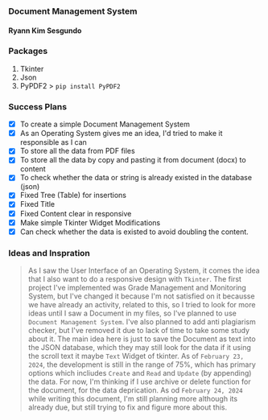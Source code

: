 ### Document Management System
#### Ryann Kim Sesgundo

### Packages
1. Tkinter
2. Json
3. PyPDF2 > `pip install PyPDF2`

### Success Plans
- [x] To create a simple Document Management System
- [x] As an Operating System gives me an idea, I'd tried to make it responsible as I can
- [x] To store all the data from PDF files
- [x] To store all the data by copy and pasting it from document (docx) to content
- [x] To check whether the data or string is already existed in the database (json)
- [x] Fixed Tree (Table) for insertions
- [x] Fixed Title
- [x] Fixed Content clear in responsive
- [x] Make simple Tkinter Widget Modifications
- [x] Can check whether the data is existed to avoid doubling the content.

### Ideas and Inspration
> As I saw the User Interface of an Operating System, it comes the idea that I also want to do a responsive design with `Tkinter`. The first project I've implemented was Grade Management and Monitoring System, but I've changed it because I'm not satisfied on it becausse we have already an activity, related to this, so I tried to look for more ideas until I saw a Document in my files, so I've planned to use `Document Management System`. I've also planned to add anti plagiarism checker, but I've removed it due to lack of time to take some study about it. The main idea here is just to save the Document as text into the JSON database, which they may still look for the data if it using the scroll text it maybe `Text` Widget of tkinter. As of `February 23, 2024`, the development is still in the range of 75%, which has primary options which incliudes `Create` and `Read` and `Update` (by appending) the data. For now, I'm thinking if I use archive or delete function for the document, for the data deprication. As od `February 24, 2024` while writing this document, I'm still planning more although its already due, but still trying to fix and figure more about this.